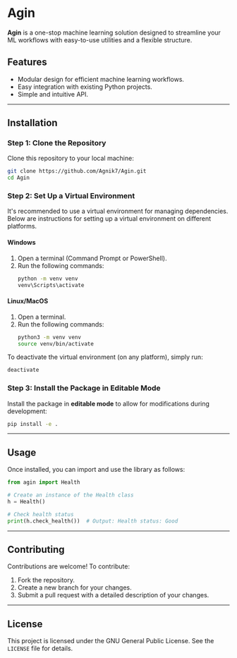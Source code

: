 # Agin

**Agin** is a one-stop machine learning solution designed to streamline your ML workflows with easy-to-use utilities and a flexible structure.

## **Features**
- Modular design for efficient machine learning workflows.
- Easy integration with existing Python projects.
- Simple and intuitive API.

---

## **Installation**

### **Step 1: Clone the Repository**
Clone this repository to your local machine:

```bash
git clone https://github.com/Agnik7/Agin.git
cd Agin
```

### **Step 2: Set Up a Virtual Environment**
It's recommended to use a virtual environment for managing dependencies. Below are instructions for setting up a virtual environment on different platforms.

#### **Windows**
1. Open a terminal (Command Prompt or PowerShell).
2. Run the following commands:
   ```bash
   python -m venv venv
   venv\Scripts\activate
   ```

#### **Linux/MacOS**
1. Open a terminal.
2. Run the following commands:
   ```bash
   python3 -m venv venv
   source venv/bin/activate
   ```

To deactivate the virtual environment (on any platform), simply run:
```bash
deactivate
```

### **Step 3: Install the Package in Editable Mode**
Install the package in **editable mode** to allow for modifications during development:

```bash
pip install -e .
```

---

## **Usage**

Once installed, you can import and use the library as follows:

```python
from agin import Health

# Create an instance of the Health class
h = Health()

# Check health status
print(h.check_health())  # Output: Health status: Good
```

---

## **Contributing**
Contributions are welcome! To contribute:
1. Fork the repository.
2. Create a new branch for your changes.
3. Submit a pull request with a detailed description of your changes.

---

## **License**
This project is licensed under the GNU General Public License. See the `LICENSE` file for details.
